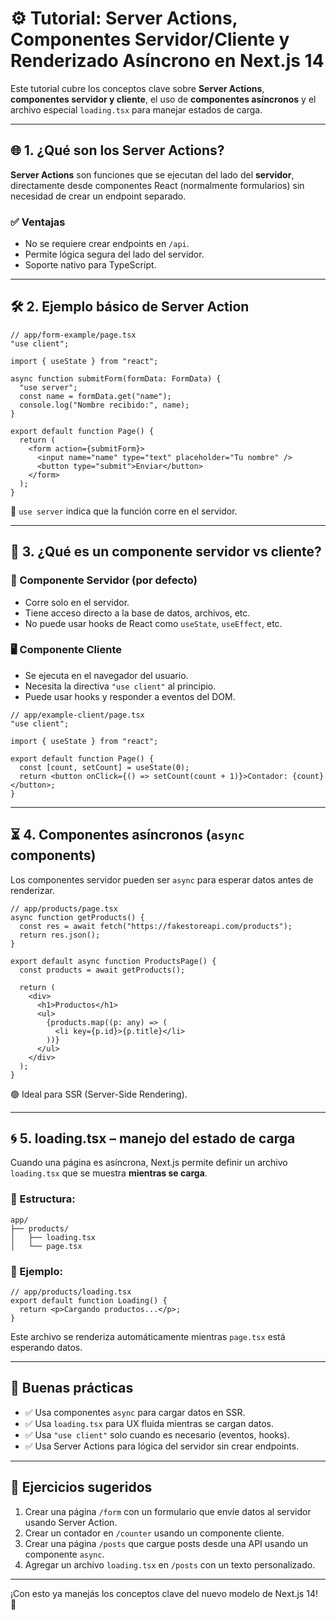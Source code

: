 
# ⚙️ Tutorial: Server Actions, Componentes Servidor/Cliente y Renderizado Asíncrono en Next.js 14

Este tutorial cubre los conceptos clave sobre **Server Actions**, **componentes servidor y cliente**, el uso de **componentes asíncronos** y el archivo especial `loading.tsx` para manejar estados de carga.

---

## 🌐 1. ¿Qué son los Server Actions?

**Server Actions** son funciones que se ejecutan del lado del **servidor**, directamente desde componentes React (normalmente formularios) sin necesidad de crear un endpoint separado.

### ✅ Ventajas

- No se requiere crear endpoints en `/api`.
- Permite lógica segura del lado del servidor.
- Soporte nativo para TypeScript.

---

## 🛠️ 2. Ejemplo básico de Server Action

```tsx
// app/form-example/page.tsx
"use client";

import { useState } from "react";

async function submitForm(formData: FormData) {
  "use server";
  const name = formData.get("name");
  console.log("Nombre recibido:", name);
}

export default function Page() {
  return (
    <form action={submitForm}>
      <input name="name" type="text" placeholder="Tu nombre" />
      <button type="submit">Enviar</button>
    </form>
  );
}
```

📌 `use server` indica que la función corre en el servidor.

---

## 🧩 3. ¿Qué es un componente servidor vs cliente?

### 🧠 Componente Servidor (por defecto)

- Corre solo en el servidor.
- Tiene acceso directo a la base de datos, archivos, etc.
- No puede usar hooks de React como `useState`, `useEffect`, etc.

### 🖥️ Componente Cliente

- Se ejecuta en el navegador del usuario.
- Necesita la directiva `"use client"` al principio.
- Puede usar hooks y responder a eventos del DOM.

```tsx
// app/example-client/page.tsx
"use client";

import { useState } from "react";

export default function Page() {
  const [count, setCount] = useState(0);
  return <button onClick={() => setCount(count + 1)}>Contador: {count}</button>;
}
```

---

## ⏳ 4. Componentes asíncronos (`async` components)

Los componentes servidor pueden ser `async` para esperar datos antes de renderizar.

```tsx
// app/products/page.tsx
async function getProducts() {
  const res = await fetch("https://fakestoreapi.com/products");
  return res.json();
}

export default async function ProductsPage() {
  const products = await getProducts();

  return (
    <div>
      <h1>Productos</h1>
      <ul>
        {products.map((p: any) => (
          <li key={p.id}>{p.title}</li>
        ))}
      </ul>
    </div>
  );
}
```

🟢 Ideal para SSR (Server-Side Rendering).

---

## 🌀 5. loading.tsx – manejo del estado de carga

Cuando una página es asíncrona, Next.js permite definir un archivo `loading.tsx` que se muestra **mientras se carga**.

### 📁 Estructura:

```
app/
├── products/
│   ├── loading.tsx
│   └── page.tsx
```

### 🧪 Ejemplo:

```tsx
// app/products/loading.tsx
export default function Loading() {
  return <p>Cargando productos...</p>;
}
```

Este archivo se renderiza automáticamente mientras `page.tsx` está esperando datos.

---

## 🧠 Buenas prácticas

- ✅ Usa componentes `async` para cargar datos en SSR.
- ✅ Usa `loading.tsx` para UX fluida mientras se cargan datos.
- ✅ Usa `"use client"` solo cuando es necesario (eventos, hooks).
- ✅ Usa Server Actions para lógica del servidor sin crear endpoints.

---

## 🧪 Ejercicios sugeridos

1. Crear una página `/form` con un formulario que envíe datos al servidor usando Server Action.
2. Crear un contador en `/counter` usando un componente cliente.
3. Crear una página `/posts` que cargue posts desde una API usando un componente `async`.
4. Agregar un archivo `loading.tsx` en `/posts` con un texto personalizado.

---

¡Con esto ya manejás los conceptos clave del nuevo modelo de Next.js 14! 🚀
